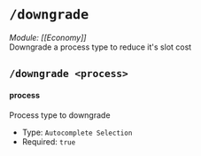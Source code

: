 # `/downgrade`
*Module: [[Economy]]*<br>
Downgrade a process type to reduce it's slot cost
## `/downgrade <process>`
#### process
Process type to downgrade
- Type: `Autocomplete Selection`
- Required: `true`
